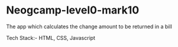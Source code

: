 # Neogcamp-level0-mark10
The app which calculates the change amount to be returned in a bill

Tech Stack:- HTML, CSS, Javascript
